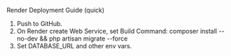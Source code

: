 Render Deployment Guide (quick)
1. Push to GitHub.
2. On Render create Web Service, set Build Command: composer install --no-dev && php artisan migrate --force
3. Set DATABASE_URL and other env vars.
